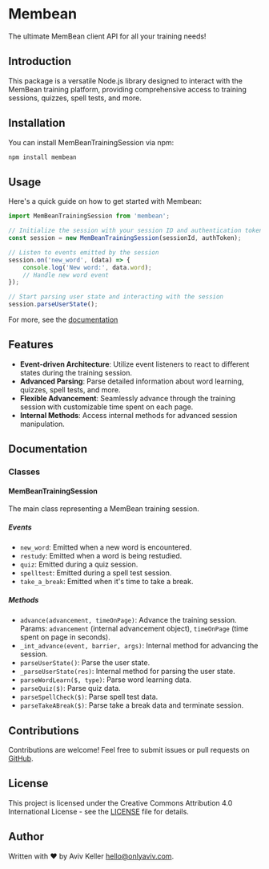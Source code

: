 # Membean

The ultimate MemBean client API for all your training needs!

## Introduction

This package is a versatile Node.js library designed to interact with the MemBean training platform, providing comprehensive access to training sessions, quizzes, spell tests, and more.

## Installation

You can install MemBeanTrainingSession via npm:

```bash
npm install membean
```

## Usage

Here's a quick guide on how to get started with Membean:

```javascript
import MemBeanTrainingSession from 'membean';

// Initialize the session with your session ID and authentication token
const session = new MemBeanTrainingSession(sessionId, authToken);

// Listen to events emitted by the session
session.on('new_word', (data) => {
    console.log('New word:', data.word);
    // Handle new word event
});

// Start parsing user state and interacting with the session
session.parseUserState();
```

For more, see the [documentation](https://membean.js.org)

## Features

- **Event-driven Architecture**: Utilize event listeners to react to different states during the training session.
- **Advanced Parsing**: Parse detailed information about word learning, quizzes, spell tests, and more.
- **Flexible Advancement**: Seamlessly advance through the training session with customizable time spent on each page.
- **Internal Methods**: Access internal methods for advanced session manipulation.

## Documentation

### Classes

#### MemBeanTrainingSession

The main class representing a MemBean training session.

##### Events

- `new_word`: Emitted when a new word is encountered.
- `restudy`: Emitted when a word is being restudied.
- `quiz`: Emitted during a quiz session.
- `spelltest`: Emitted during a spell test session.
- `take_a_break`: Emitted when it's time to take a break.

##### Methods

- `advance(advancement, timeOnPage)`: Advance the training session. Params: `advancement` (internal advancement object), `timeOnPage` (time spent on page in seconds).
- `_int_advance(event, barrier, args)`: Internal method for advancing the session.
- `parseUserState()`: Parse the user state.
- `_parseUserState(res)`: Internal method for parsing the user state.
- `parseWordLearn($, type)`: Parse word learning data.
- `parseQuiz($)`: Parse quiz data.
- `parseSpellCheck($)`: Parse spell test data.
- `parseTakeABreak($)`: Parse take a break data and terminate session.

## Contributions

Contributions are welcome! Feel free to submit issues or pull requests on [GitHub](https://github.com/onlyaviv/membean).

## License

This project is licensed under the Creative Commons Attribution 4.0 International License - see the [LICENSE](LICENSE.md) file for details.

## Author

Written with ❤️ by Aviv Keller <hello@onlyaviv.com>.
